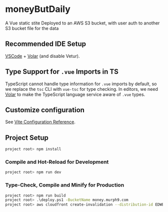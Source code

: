 # moneyButDaily

A Vue static stite
Deployed to an AWS S3 bucket, with user auth to another S3 bucket file for the data

## Recommended IDE Setup

[VSCode](https://code.visualstudio.com/) + [Volar](https://marketplace.visualstudio.com/items?itemName=Vue.volar) (and disable Vetur).

## Type Support for `.vue` Imports in TS

TypeScript cannot handle type information for `.vue` imports by default, so we replace the `tsc` CLI with `vue-tsc` for type checking. In editors, we need [Volar](https://marketplace.visualstudio.com/items?itemName=Vue.volar) to make the TypeScript language service aware of `.vue` types.

## Customize configuration

See [Vite Configuration Reference](https://vitejs.dev/config/).

## Project Setup

```sh
project root> npm install
```

### Compile and Hot-Reload for Development

```sh
project root> npm run dev
```

### Type-Check, Compile and Minify for Production

```sh
project root> npm run build
project root> .\deploy.ps1 -BucketName money.murph9.com
project root> aws cloudfront create-invalidation --distribution-id EDWBAVRGQTLM7 --paths "/*"
```
